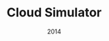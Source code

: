 ---
title: Cloud Simulator
teaser: Alle Wetter!

images:
- projekte/2014_NAF_cloud/2014_NAF_cloud_05.jpg
- projekte/2014_NAF_cloud/2014_NAF_cloud_06.jpg
- projekte/2014_NAF_cloud/2014_NAF_cloud_02.jpg
- projekte/2014_NAF_cloud/2014_NAF_cloud_01.jpg
- projekte/2014_NAF_cloud/2014_NAF_cloud_03_2.jpg
- projekte/2014_NAF_cloud/2014_NAF_cloud_04_2.jpg
- projekte/2014_NAF_cloud/2014_NAF_cloud_05.jpg


date: 2014
location: Dresden, Proberaum von Samba Universo


---